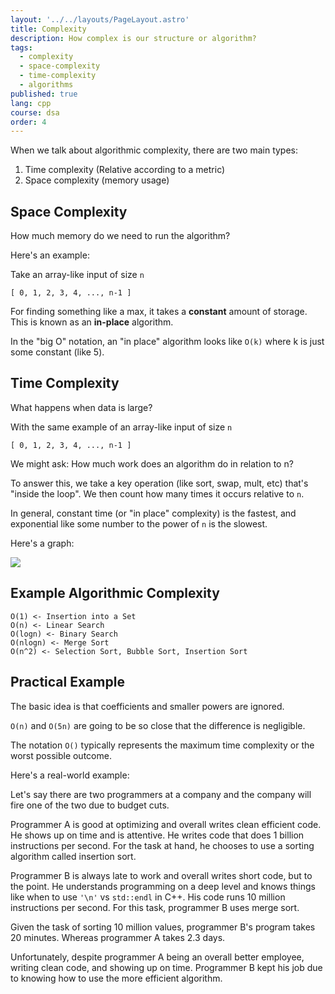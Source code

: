 ```yaml
---
layout: '../../layouts/PageLayout.astro'
title: Complexity
description: How complex is our structure or algorithm?
tags:
  - complexity
  - space-complexity
  - time-complexity
  - algorithms
published: true
lang: cpp
course: dsa
order: 4
---
```


When we talk about algorithmic complexity, there are two main types:
1. Time complexity (Relative according to a metric)
2. Space complexity (memory usage)

## Space Complexity
How much memory do we need to run the algorithm?

Here's an example:

Take an array-like input of size `n`
```
[ 0, 1, 2, 3, 4, ..., n-1 ]
```
For finding something like a max, it takes a **constant** amount of storage. This is known as an **in-place** algorithm.

In the "big O" notation, an "in place" algorithm looks like `O(k)` where k is just some constant (like 5).

## Time Complexity
What happens when data is large?

With the same example of an array-like input of size `n`
```
[ 0, 1, 2, 3, 4, ..., n-1 ]
```

We might ask: How much work does an algorithm do in relation to n?

To answer this, we take a key operation (like sort, swap, mult, etc) that's "inside the loop". We then count how many times it occurs relative to `n`.

In general, constant time (or "in place" complexity) is the fastest, and exponential like some number to the power of `n` is the slowest.

Here's a graph:

![](/imgs/cpp/time_complexity.webp)

## Example Algorithmic Complexity
```
O(1) <- Insertion into a Set
O(n) <- Linear Search
O(logn) <- Binary Search
O(nlogn) <- Merge Sort
O(n^2) <- Selection Sort, Bubble Sort, Insertion Sort
```

## Practical Example

The basic idea is that coefficients and smaller powers are ignored.

`O(n)` and `O(5n)` are going to be so close that the difference is negligible.

The notation `O()` typically represents the maximum time complexity or the worst possible outcome.

Here's a real-world example:

Let's say there are two programmers at a company and the company will fire one of the two due to budget cuts.

Programmer A is good at optimizing and overall writes clean efficient code. He shows up on time and is attentive. He writes code that does 1 billion instructions per second. For the task at hand, he chooses to use a sorting algorithm called insertion sort.

Programmer B is always late to work and overall writes short code, but to the point. He understands programming on a deep level and knows things like when to use `'\n'` vs `std::endl` in C++. His code runs 10 million instructions per second. For this task, programmer B uses merge sort.

Given the task of sorting 10 million values, programmer B's program takes 20 minutes. Whereas programmer A takes 2.3 days.

Unfortunately, despite programmer A being an overall better employee, writing clean code, and showing up on time. Programmer B kept his job due to knowing how to use the more efficient algorithm.
